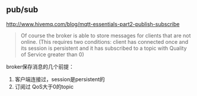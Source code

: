 ## pub/sub

http://www.hivemq.com/blog/mqtt-essentials-part2-publish-subscribe

> Of course the broker is able to store messages for clients that are not online. (This requires two conditions: client has connected once and its session is persistent and it has subscribed to a topic with Quality of Service greater than 0)

broker保存消息的几个前提：
1. 客户端连接过，session是persistent的
2. 订阅过 QoS大于0的topic



